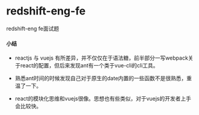 # redshift-eng-fe
redshift-eng fe面试题


#### 小结

- reactjs 与 vuejs 有所差异，并不仅仅在于语法糖，前半部分一写webpack关于react的配置，但后来发现ant有一个类于vue-cli的cli工具。

- 熟悉ant时间的时候发现自己对于原生的date内置的一些函数不是很熟悉，重温了一下。

- react的模块化思维和vuejs很像。思想也有些类似，对于vuejs的开发者上手会比较快。
